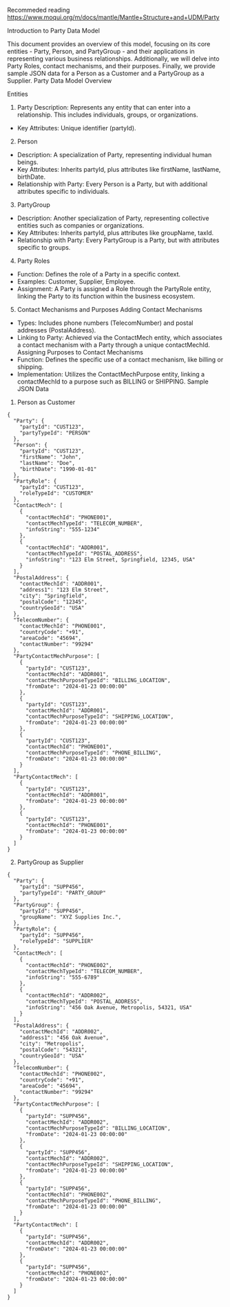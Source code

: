 Recommeded reading
https://www.moqui.org/m/docs/mantle/Mantle+Structure+and+UDM/Party

Introduction to Party Data Model

This document provides an overview of this model, focusing on its core entities - Party, Person, and PartyGroup - and their applications in representing various business relationships. Additionally, we will delve into Party Roles, contact mechanisms, and their purposes. Finally, we provide sample JSON data for a Person as a Customer and a PartyGroup as a Supplier.
Party Data Model Overview

Entities
1. Party
Description: Represents any entity that can enter into a relationship. This includes individuals, groups, or organizations.
* Key Attributes: Unique identifier (partyId).
2. Person
* Description: A specialization of Party, representing individual human beings.
* Key Attributes: Inherits partyId, plus attributes like firstName, lastName, birthDate.
* Relationship with Party: Every Person is a Party, but with additional attributes specific to individuals.
3. PartyGroup
* Description: Another specialization of Party, representing collective entities such as companies or organizations.
* Key Attributes: Inherits partyId, plus attributes like groupName, taxId.
* Relationship with Party: Every PartyGroup is a Party, but with attributes specific to groups.
4. Party Roles
* Function: Defines the role of a Party in a specific context.
* Examples: Customer, Supplier, Employee.
* Assignment: A Party is assigned a Role through the PartyRole entity, linking the Party to its function within the business ecosystem.
5. Contact Mechanisms and Purposes
Adding Contact Mechanisms
* Types: Includes phone numbers (TelecomNumber) and postal addresses (PostalAddress).
* Linking to Party: Achieved via the ContactMech entity, which associates a contact mechanism with a Party through a unique contactMechId.
Assigning Purposes to Contact Mechanisms
* Function: Defines the specific use of a contact mechanism, like billing or shipping.
* Implementation: Utilizes the ContactMechPurpose entity, linking a contactMechId to a purpose such as BILLING or SHIPPING.
Sample JSON Data
1. Person as Customer
```
{
  "Party": {
    "partyId": "CUST123",
    "partyTypeId": "PERSON"
  },
  "Person": {
    "partyId": "CUST123",
    "firstName": "John",
    "lastName": "Doe",
    "birthDate": "1990-01-01"
  },
  "PartyRole": {
    "partyId": "CUST123",
    "roleTypeId": "CUSTOMER"
  },
  "ContactMech": [
    {
      "contactMechId": "PHONE001",
      "contactMechTypeId": "TELECOM_NUMBER",
      "infoString": "555-1234"
    },
    {
      "contactMechId": "ADDR001",
      "contactMechTypeId": "POSTAL_ADDRESS",
      "infoString": "123 Elm Street, Springfield, 12345, USA"
    }
  ],
  "PostalAddress": {
    "contactMechId": "ADDR001",
    "address1": "123 Elm Street",
    "city": "Springfield",
    "postalCode": "12345",
    "countryGeoId": "USA"
  },
  "TelecomNumber": {
    "contactMechId": "PHONE001",
    "countryCode": "+91",
    "areaCode": "45694",
    "contactNumber": "99294"
  },
  "PartyContactMechPurpose": [
    {
      "partyId": "CUST123",
      "contactMechId": "ADDR001",
      "contactMechPurposeTypeId": "BILLING_LOCATION",
      "fromDate": "2024-01-23 00:00:00"
    },
    {
      "partyId": "CUST123",
      "contactMechId": "ADDR001",
      "contactMechPurposeTypeId": "SHIPPING_LOCATION",
      "fromDate": "2024-01-23 00:00:00"
    },
    {
      "partyId": "CUST123",
      "contactMechId": "PHONE001",
      "contactMechPurposeTypeId": "PHONE_BILLING",
      "fromDate": "2024-01-23 00:00:00"
    }
  ],
  "PartyContactMech": [
    {
      "partyId": "CUST123",
      "contactMechId": "ADDR001",
      "fromDate": "2024-01-23 00:00:00"
    },
    {
      "partyId": "CUST123",
      "contactMechId": "PHONE001",
      "fromDate": "2024-01-23 00:00:00"
    }
  ]
}

```


2. PartyGroup as Supplier
```
{
  "Party": {
    "partyId": "SUPP456",
    "partyTypeId": "PARTY_GROUP"
  },
  "PartyGroup": {
    "partyId": "SUPP456",
    "groupName": "XYZ Supplies Inc.",
  },
  "PartyRole": {
    "partyId": "SUPP456",
    "roleTypeId": "SUPPLIER"
  },
  "ContactMech": [
    {
      "contactMechId": "PHONE002",
      "contactMechTypeId": "TELECOM_NUMBER",
      "infoString": "555-6789"
    },
    {
      "contactMechId": "ADDR002",
      "contactMechTypeId": "POSTAL_ADDRESS",
      "infoString": "456 Oak Avenue, Metropolis, 54321, USA"
    }
  ],
  "PostalAddress": {
    "contactMechId": "ADDR002",
    "address1": "456 Oak Avenue",
    "city": "Metropolis",
    "postalCode": "54321",
    "countryGeoId": "USA"
  },
  "TelecomNumber": {
    "contactMechId": "PHONE002",
    "countryCode": "+91",
    "areaCode": "45694",
    "contactNumber": "99294"
  },
  "PartyContactMechPurpose": [
    {
      "partyId": "SUPP456",
      "contactMechId": "ADDR002",
      "contactMechPurposeTypeId": "BILLING_LOCATION",
      "fromDate": "2024-01-23 00:00:00"
    },
    {
      "partyId": "SUPP456",
      "contactMechId": "ADDR002",
      "contactMechPurposeTypeId": "SHIPPING_LOCATION",
      "fromDate": "2024-01-23 00:00:00"
    },
    {
      "partyId": "SUPP456",
      "contactMechId": "PHONE002",
      "contactMechPurposeTypeId": "PHONE_BILLING",
      "fromDate": "2024-01-23 00:00:00"
    }
  ],
  "PartyContactMech": [
    {
      "partyId": "SUPP456",
      "contactMechId": "ADDR002",
      "fromDate": "2024-01-23 00:00:00"
    },
    {
      "partyId": "SUPP456",
      "contactMechId": "PHONE002",
      "fromDate": "2024-01-23 00:00:00"
    }
  ]
}
```



